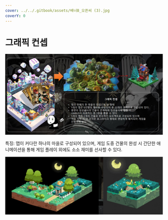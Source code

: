 ```yaml
---
cover: ../../.gitbook/assets/배너B_오픈씨 (3).jpg
coverY: 0
---
```


# 그래픽 컨셉

![](<../../.gitbook/assets/캡처 (9).PNG>)

특징: 맵이 커다란 하나의 마을로 구성되어 있으며, 게임 도중 건물의 완성 시 간단한 애니메이션을 통해 게임 플레이 외에도 소소 재미를 선사할 수 있다.

![](<../../.gitbook/assets/캡처 (12).PNG>)

